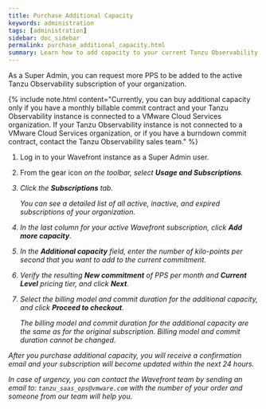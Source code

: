 ```yaml
---
title: Purchase Additional Capacity
keywords: administration
tags: [administration]
sidebar: doc_sidebar
permalink: purchase_additional_capacity.html
summary: Learn how to add capacity to your current Tanzu Observability by Wavefront subscription.
---
```


As a Super Admin, you can request more PPS to be added to the active Tanzu Observability subscription of your organization.

{% include note.html content="Currently, you can buy additional capacity only if you have a monthly billable commit contract and your Tanzu Observability instance is connected to a VMware Cloud Services organization. If your Tanzu Observability instance is not connected to a VMware Cloud Services organization, or if you have a burndown commit contract, contact the Tanzu Observability sales team." %}

1. Log in to your Wavefront instance as a Super Admin user.
2. From the gear icon <i class="fa fa-cog"/> on the toolbar, select **Usage and Subscriptions**.
3. Click the **Subscriptions** tab.

    You can see a detailed list of all active, inactive, and expired subscriptions of your organization.
4. In the last column for your active Wavefront subscription, click **Add more capacity**.
5. In the **Additional capacity** field, enter the number of kilo-points per second that you want to add to the current commitment.
6. Verify the resulting **New commitment** of PPS per month and **Current Level** pricing tier, and click **Next**.
7. Select the billing model and commit duration for the additional capacity, and click **Proceed to checkout**.

    The billing model and commit duration for the additional capacity are the same as for the original subscription. Billing model and commit duration cannot be changed.

After you purchase additional capacity, you will receive a confirmation email and your subscription will become updated within the next 24 hours.

In case of urgency, you can contact the Wavefront team by sending an email to: `tanzu_saas_ops@vmware.com` with the number of your order and someone from our team will help you.
